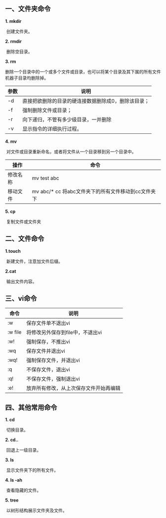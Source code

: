 ## **一、文件夹命令**

**1. mkdir**

​		创建文件夹。

**2. rmdir**

​		删除空目录。

**3. rm**

​		删除一个目录中的一个或多个文件或目录，也可以将某个目录及其下属的所有文件机器子目录均删除掉。

| **参数** | **说明**                                            |
| -------- | --------------------------------------------------- |
| -d       | 直接把欲删除的目录的硬连接数据删除成0，删除该目录； |
| -f       | 强制删除文件或目录；                                |
| -r       | 向下递归，不管有多少级目录，一并删除                |
| -v       | 显示指令的详细执行过程。                            |

**4. mv**

​		对文件或目录重新命名，或者将文件从一个目录移到另一个目录中。

| 操作     | 命令                                                |
| -------- | --------------------------------------------------- |
| 修改名称 | mv test abc                                         |
| 移动文件 | mv abc/* cc 将abc文件夹下的所有文件移动到cc文件夹下 |

**5. cp**

​		复制文件或文件夹

## **二、文件命令**

**1.touch**

​		新建文件，注意加文件后缀。

**2.cat**

​		输出文件内容。

## **三、vi命令**

| **命令** | **说明**                               |
| -------- | -------------------------------------- |
| :w       | 保存文件单不退出vi                     |
| :w file  | 将修改另外保存到file中，不退出vi       |
| :w!      | 强制保存，不推出vi                     |
| :wq      | 保存文件并退出vi                       |
| :wq!     | 强制保存文件，并退出vi                 |
| :q       | 不保存文件，退出vi                     |
| :q!      | 不保存文件，强制退出vi                 |
| :e!      | 放弃所有修改，从上次保存文件开始再编辑 |

## **四、其他常用命令**

**1. cd**

​		切换目录。

**2. cd..**

​		回退上一级目录。

**3. ls**

​		显示文件夹下的所有文件。

**4. ls -ah**

​		查看隐藏的文件。

**5. tree**

​		以树形结构展示文件夹及文件。

